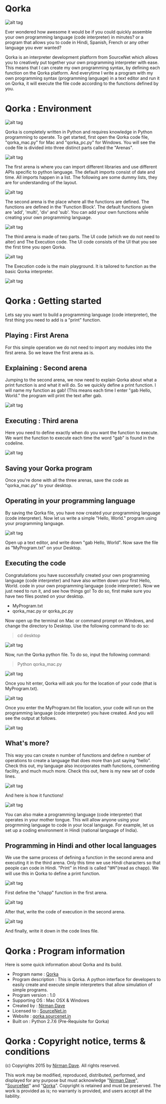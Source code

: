 Qorka
=======

![alt tag](http://3.bp.blogspot.com/-Jq-LXLknT-o/VZu1kXSJS3I/AAAAAAAAB7o/kd-Qy4_eKeA/s1600/mac-book-air-2%2Bcopy.png)

Ever wondered how awesome it would be if you could quickly assemble your own programming language (code interpreter) in minutes? or a program that allows you to code in Hindi, Spanish, French or any other language you ever wanted?

Qorka is an interpreter development platform from SourceNet which allows you to creatively put together your own programming interpreter with ease. This means that I can create my own programming syntax, by defining each function on the Qorka platform. And everytime I write a program with my own programming syntax (programming language) in a text editor and run it on Qorka, it will execute the file code according to the functions defined by you.

Qorka : Environment
=======

![alt tag](http://2.bp.blogspot.com/-rCPA4VoA3Oc/VZu7e23nhUI/AAAAAAAAB8o/u3t4LKZUtC8/s1600/summer%2Bjam%2Bseries.jpg)

Qorka is completely written in Python and requires knowledge in Python programming to operate. To get started, first open the Qorka code file, "qorka_mac.py" for Mac and "qorka_pc.py" for Windows. You will see the code file is divided into three distinct parts called the "Arenas".

![alt tag](http://2.bp.blogspot.com/-ugHM0kKYpiI/VZu_pljBmbI/AAAAAAAAB9g/CF3k5swL1ac/s1600/Screen%2BShot%2B2015-07-07%2Bat%2B5.28.13%2BPM.png)

The first arena is where you can import different libraries and use different APIs specific to python language. The default imports consist of date and time. All imports happen in a list. The following are some dummy lists, they are for understanding of the layout.

![alt tag](http://1.bp.blogspot.com/-i2PXETWmF08/VZu_p85oPtI/AAAAAAAAB9k/gg-efHy53co/s1600/Screen%2BShot%2B2015-07-07%2Bat%2B5.27.54%2BPM.png)

The second arena is the place where all the functions are defined. The functions are defined in the 'Function Block'. The default functions given are 'add', 'multi', 'div' and 'sub'. You can add your own functions while creating your own programming language.

![alt tag](http://3.bp.blogspot.com/-ZrE2Bf_QpH4/VZu9mK0nHsI/AAAAAAAAB80/23UH6ED9P7c/s1600/Screen%2BShot%2B2015-07-07%2Bat%2B5.21.51%2BPM.png)

The third arena is made of two parts. The UI code (which we do not need to alter) and The Execution code. 
The UI code consists of the UI that you see the first time you open Qorka.

![alt tag](http://3.bp.blogspot.com/-ifjlpb3L4D8/VZu9mw_R82I/AAAAAAAAB9A/gF_Kja85mUw/s1600/Screen%2BShot%2B2015-07-07%2Bat%2B5.21.58%2BPM.png)

The Execution code is the main playground. It is tailored to function as the basic Qorka interpreter.

![alt tag](http://4.bp.blogspot.com/-tnQLgJURNvo/VZu9nlx9qZI/AAAAAAAAB9U/k9p9z5MQx8g/s1600/Screen%2BShot%2B2015-07-07%2Bat%2B5.22.07%2BPM.png)

Qorka : Getting started
=======
Lets say you want to build a programming language (code interpreter), the first thing you need to add is a "print" function. 

Playing : First Arena
--------------
For this simple operation we do not need to import any modules into the first arena. So we leave the first arena as is.

Explaining : Second arena
--------------
Jumping to the second arena, we now need to explain Qorka about what a print function is and what it will do. So we quickly define a print function. I will name my function as gab! (This means each time I enter "gab Hello, World." the program will print the text after gab.

![alt tag](http://2.bp.blogspot.com/-HVNfZmmHTk8/VZvO63gGpGI/AAAAAAAAB94/fyV-Ndf1d8s/s1600/Screen%2BShot%2B2015-07-07%2Bat%2B5.57.43%2BPM.png)

Executing : Third arena
--------------
Here you need to define exactly when do you want the function to execute. We want the function to execute each time the word "gab" is found in the codeline.

![alt tag](http://1.bp.blogspot.com/-fl0ewZP6c1c/VZvO7P-T0wI/AAAAAAAAB98/2DuretayVkA/s1600/Screen%2BShot%2B2015-07-07%2Bat%2B5.58.46%2BPM.png)

Saving your Qorka program
--------------
Once you're done with all the three arenas, save the code as "qorka_mac.py" to your desktop.

Operating in your programming language
--------------
By saving the Qorka file, you have now created your programming language (code interpreter). Now let us write a simple "Hello, World." program using your programming language.

![alt tag](http://3.bp.blogspot.com/-cEN3TyOmonE/VZvO7CZwL8I/AAAAAAAAB-A/NYKyLQSiBpM/s1600/Screen%2BShot%2B2015-07-07%2Bat%2B6.05.06%2BPM.png)

Open up a text editor, and write down "gab Hello, World".
Now save the file as "MyProgram.txt" on your Desktop.

Executing the code
--------------
Congratulations you have successfully created your own programming language (code interpreter) and have also written down your first Hello, World. code in your own programming language (code interpreter). Now we just need to run it, and see how things go! To do so, first make sure you have two files posted on your desktop.
- MyProgram.txt
- qorka_mac.py or qorka_pc.py

Now open up the terminal on Mac or command prompt on Windows, and change the directory to Desktop. Use the following command to do so:
> cd desktop

![alt tag](http://1.bp.blogspot.com/-ZQEUp2Vklqc/VZwStZ1wuXI/AAAAAAAAB_M/hApaBXN_8N8/s1600/1.png)

Now, run the Qorka python file. To do so, input the following command:
> Python qorka_mac.py

![alt tag](http://1.bp.blogspot.com/--NJlLKwXW8c/VZwStiHl6AI/AAAAAAAAB_U/0nnh0SUZazw/s1600/2.png)

Once you hit enter, Qorka will ask you for the location of your code (that is MyProgram.txt).

![alt tag](http://3.bp.blogspot.com/-9cSWKwbrU0Y/VZwStouzsLI/AAAAAAAAB_Q/WlTO4YILprU/s1600/3.png)

Once you enter the MyProgram.txt file location, your code will run on the programming language (code interpreter) you have created. And you will see the output at follows.

![alt tag](http://3.bp.blogspot.com/-zDZwzK2DTm0/VZwSum3OfjI/AAAAAAAAB_k/5nXkB_kmOWY/s1600/4.png)

What's more?
--------------
This way you can create n number of functions and define n number of operations to create a language that does more than just saying "hello". Check this out, my language also incorporates math functions, commenting facility, and much much more. Check this out, here is my new set of code lines.

![alt tag](http://1.bp.blogspot.com/-uLZfvSPNTgY/VZwSu9u22oI/AAAAAAAAB_s/CPVCUjX39e0/s1600/5.png)

And here is how it functions!

![alt tag](http://2.bp.blogspot.com/-uyanMAsNLeM/VZwSvB7EMyI/AAAAAAAAB_o/E3iUTo5jvGQ/s1600/6.png)

You can also make a programming language (code interpreter) that operates in your mother tongue. This will allow anyone using your progrmming language to code in your local language. For example, let  us set up a coding environment in Hindi (national language of India).

Programming in Hindi and other local languages
--------------
We use the same process of defining a function in the second arena and executing it in the third arena. Only this time we use Hindi characters so that people can code in Hindi. "Print" in Hindi is called "छाप"(read as chapp). We will use this in Qorka to define a print function.

![alt tag](http://1.bp.blogspot.com/-ioukixkkhDE/VZxX7SKiCaI/AAAAAAAACAg/mXu8loQPDIU/s1600/Screen%2BShot%2B2015-07-08%2Bat%2B4.20.32%2BAM.png)

First define the "chapp" function in the first arena.

![alt tag](http://1.bp.blogspot.com/-D42wkrydAFY/VZxX7TClEDI/AAAAAAAACAY/Iul9kOyIvD4/s1600/Screen%2BShot%2B2015-07-08%2Bat%2B4.20.42%2BAM.png)

After that, write the code of execution in the second arena.

![alt tag](http://2.bp.blogspot.com/-RM5CS4Tfa7Y/VZxX7Qob88I/AAAAAAAACAc/sgNDXC13aSk/s1600/Screen%2BShot%2B2015-07-08%2Bat%2B4.20.19%2BAM.png)

And finally, write it down in the code lines file.

Qorka : Program information
=======
Here is some quick information about Qorka and its build.
- Program name : [Qorka](http://qorka.sourcenet.in)
- Program description : This is Qorka. A python interface for developers to easily create and execute simple interpreters that allow simulation of simple programs.
- Program version : 1.0
- Supporting OS : Mac OSX & Windows
- Created by : [Nirman Dave](http://www.nirmandave.com)
- Licensed to : [SourceNet.in](http://www.sourcenet.in)
- Website : [qorka.sourcenet.in](http://qorka.sourcenet.in)
- Built on : Python 2.7.6 (Pre-Requisite for Qorka)

Qorka : Copyright notice, terms & conditions
=======
(c) Copyrights 2015 by [Nirman Dave](http://www.nirmandave.com). All rights reserved.

This work may be modified, reproduced, distributed, performed, and displayed for any purpose but must acknowledge "[Nirman Dave](http://www.nirmandave.com)", "[SourceNet](http://www.sourcenet.in)" and "[Qorka](http://qorka.sourcenet.in)". Copyright is retained and must be preserved. The work is provided as is; no warranty is provided, and users accept all the liability.
